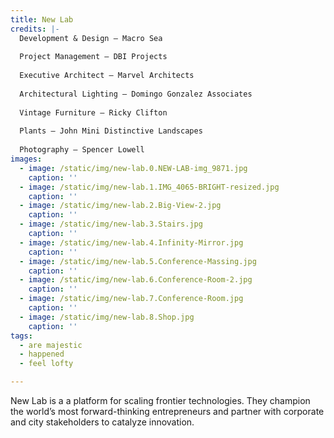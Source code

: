 ```yaml
---
title: New Lab
credits: |-
  Development & Design – Macro Sea  
    
  Project Management – DBI Projects  
    
  Executive Architect – Marvel Architects  
    
  Architectural Lighting – Domingo Gonzalez Associates  
    
  Vintage Furniture – Ricky Clifton  
    
  Plants – John Mini Distinctive Landscapes  
    
  Photography – Spencer Lowell
images:
  - image: /static/img/new-lab.0.NEW-LAB-img_9871.jpg
    caption: ''
  - image: /static/img/new-lab.1.IMG_4065-BRIGHT-resized.jpg
    caption: ''
  - image: /static/img/new-lab.2.Big-View-2.jpg
    caption: ''
  - image: /static/img/new-lab.3.Stairs.jpg
    caption: ''
  - image: /static/img/new-lab.4.Infinity-Mirror.jpg
    caption: ''
  - image: /static/img/new-lab.5.Conference-Massing.jpg
    caption: ''
  - image: /static/img/new-lab.6.Conference-Room-2.jpg
    caption: ''
  - image: /static/img/new-lab.7.Conference-Room.jpg
    caption: ''
  - image: /static/img/new-lab.8.Shop.jpg
    caption: ''
tags:
  - are majestic
  - happened
  - feel lofty

---
```

New Lab is a a platform for scaling frontier technologies. They champion the world’s most forward-thinking entrepreneurs and partner with corporate and city stakeholders to catalyze innovation.